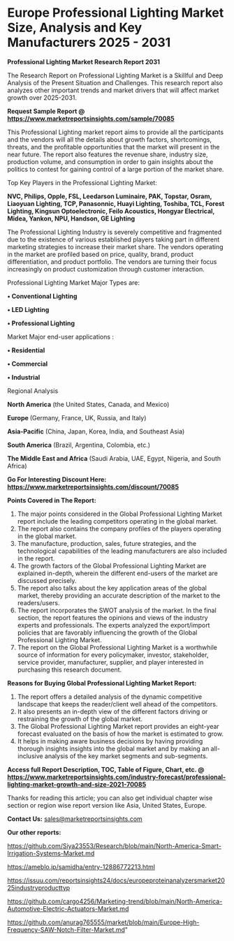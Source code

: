 # Europe Professional Lighting Market Size, Analysis and Key Manufacturers 2025 - 2031

<strong>Professional Lighting Market Research Report 2031</strong>

The Research Report on Professional Lighting Market is a Skillful and Deep Analysis of the Present Situation and Challenges. This research report also analyzes other important trends and market drivers that will affect market growth over 2025-2031.

<strong>Request Sample Report @ <a href=https://www.marketreportsinsights.com/sample/70085>https://www.marketreportsinsights.com/sample/70085</a></strong>

This Professional Lighting market report aims to provide all the participants and the vendors will all the details about growth factors, shortcomings, threats, and the profitable opportunities that the market will present in the near future. The report also features the revenue share, industry size, production volume, and consumption in order to gain insights about the politics to contest for gaining control of a large portion of the market share.

Top Key Players in the Professional Lighting Market:

<strong>NVC, Philips, Opple, FSL, Leedarson Luminaire, PAK, Topstar, Osram, Liaoyuan Lighting, TCP, Panasonnic, Huayi Lighting, Toshiba, TCL, Forest Lighting, Kingsun Optoelectronic, Feilo Acoustics, Hongyar Electrical, Midea, Yankon, NPU, Handson, GE Lighting</strong>

The Professional Lighting Industry is severely competitive and fragmented due to the existence of various established players taking part in different marketing strategies to increase their market share. The vendors operating in the market are profiled based on price, quality, brand, product differentiation, and product portfolio. The vendors are turning their focus increasingly on product customization through customer interaction.

Professional Lighting Market Major Types are:

<strong>• Conventional Lighting

• LED Lighting

• Professional Lighting</strong>

Market Major end-user applications :

<strong>• Residential

• Commercial

• Industrial</strong>

Regional Analysis

</u><strong><b>North America</b></strong> (the United States, Canada, and Mexico)

<strong><b>Europe </b></strong>(Germany, France, UK, Russia, and Italy)

<strong><b>Asia-Pacific</b></strong> (China, Japan, Korea, India, and Southeast Asia)

<strong><b>South America</b></strong> (Brazil, Argentina, Colombia, etc.)

<strong><b>The Middle East and Africa</b></strong> (Saudi Arabia, UAE, Egypt, Nigeria, and South Africa)

<strong>Go For Interesting Discount Here: <a href=https://www.marketreportsinsights.com/discount/70085>https://www.marketreportsinsights.com/discount/70085</a></strong>

<strong>Points Covered in The Report:</strong>
<ol>
  <li>The major points considered in the Global Professional Lighting Market report include the leading competitors operating in the global market.</li>
  <li>The report also contains the company profiles of the players operating in the global market.</li>
  <li>The manufacture, production, sales, future strategies, and the technological capabilities of the leading manufacturers are also included in the report.</li>
  <li>The growth factors of the Global Professional Lighting Market are explained in-depth, wherein the different end-users of the market are discussed precisely.</li>
  <li>The report also talks about the key application areas of the global market, thereby providing an accurate description of the market to the readers/users.</li>
  <li>The report incorporates the SWOT analysis of the market. In the final section, the report features the opinions and views of the industry experts and professionals. The experts analyzed the export/import policies that are favorably influencing the growth of the Global Professional Lighting Market.</li>
  <li>The report on the Global Professional Lighting Market is a worthwhile source of information for every policymaker, investor, stakeholder, service provider, manufacturer, supplier, and player interested in purchasing this research document.</li>
</ol>
<strong>Reasons for Buying Global Professional Lighting Market Report:</strong>

<ol>
  <li>The report offers a detailed analysis of the dynamic competitive landscape that keeps the reader/client well ahead of the competitors.</li>
  <li>It also presents an in-depth view of the different factors driving or restraining the growth of the global market.</li>
  <li>The Global Professional Lighting Market report provides an eight-year forecast evaluated on the basis of how the market is estimated to grow.</li>
  <li>It helps in making aware business decisions by having providing thorough insights insights into the global market and by making an all-inclusive analysis of the key market segments and sub-segments.</li>
</ol>
<strong>Access full Report Description, TOC, Table of Figure, Chart, etc. @ <a href=https://www.marketreportsinsights.com/industry-forecast/professional-lighting-market-growth-and-size-2021-70085>https://www.marketreportsinsights.com/industry-forecast/professional-lighting-market-growth-and-size-2021-70085</a></strong>


Thanks for reading this article; you can also get individual chapter wise section or region wise report version like Asia, United States, Europe.

<strong>Contact Us:</strong>
sales@marketreportsinsights.com

<strong>Our other reports:</strong>

<a href=https://github.com/Siya23553/Research/blob/main/North-America-Smart-Irrigation-Systems-Market.md>https://github.com/Siya23553/Research/blob/main/North-America-Smart-Irrigation-Systems-Market.md</a>

<a href=https://ameblo.jp/samidha/entry-12886772213.html>https://ameblo.jp/samidha/entry-12886772213.html</a>

<a href=https://issuu.com/reportsinsights24/docs/europeproteinanalyzersmarket2025industryproducttyp>https://issuu.com/reportsinsights24/docs/europeproteinanalyzersmarket2025industryproducttyp</a>

<a href=https://github.com/cargo4256/Marketing-trend/blob/main/North-America-Automotive-Electric-Actuators-Market.md>https://github.com/cargo4256/Marketing-trend/blob/main/North-America-Automotive-Electric-Actuators-Market.md</a>

<a href=https://github.com/anurag765555/market/blob/main/Europe-High-Frequency-SAW-Notch-Filter-Market.md>https://github.com/anurag765555/market/blob/main/Europe-High-Frequency-SAW-Notch-Filter-Market.md</a>"
